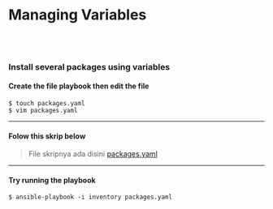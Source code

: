 # Managing Variables
<br><br>
### Install several packages using variables
#### Create the file playbook then edit the file
```
$ touch packages.yaml
$ vim packages.yaml
```
---
#### Folow this skrip below
> File skripnya ada disini [packages.yaml](./packages.yaml)
---
#### Try running the playbook
```
$ ansible-playbook -i inventory packages.yaml
```
#### 